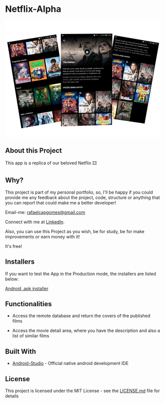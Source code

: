 # Netflix-Alpha
 
![Preview-Screens](https://raw.githubusercontent.com/rafaelkapi/Netflix-Alpha/main/scrsht-3d.png)


## About this Project

This app is a replica of our beloved Netflix 🎞️

## Why?

This project is part of my personal portfolio, so, I'll be happy if you could provide me any feedback about the project,
code, structure or anything that you can report that could make me a better developer!

Email-me: rafaelcapgomes@gmail.com

Connect with me at [LinkedIn](https://www.linkedin.com/in/rafael-araujo-206819181).

Also, you can use this Project as you wish, be for study, be for make improvements or earn money with it!

It's free!

## Installers

If you want to test the App in the Production mode, the installers are listed below:

[Android .apk installer](https://drive.google.com/file/d/1RMx8MIoW580jwjjtTcLuQQf6tQcNZ73y/view)


## Functionalities

- Access the remote database and return the covers of the published films

- Access the movie detail area, where you have the description and also a list of similar films


## Built With

- [Android-Studio](https://developer.android.com/studio/preview?hl=pt) - Official native android development IDE


## License

This project is licensed under the MIT License - see the [LICENSE.md](https://github.com/steniowagner/mindCast/blob/master/LICENSE) file for details

 

